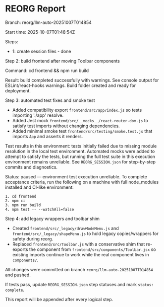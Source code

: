 # REORG Report

Branch: reorg/llm-auto-20251007T014854

Start time: 2025-10-07T01:48:54Z

Steps:

- 1: create session files - done

Step 2: build frontend after moving Toolbar components

Command: cd frontend && npm run build

Result: build completed successfully with warnings. See console output for ESLint/react-hooks warnings. Build folder created and ready for deployment.

Step 3: automated test fixes and smoke test

- Added compatibility export `frontend/src/app/index.js` so tests importing './app' resolve.
- Added Jest mock `frontend/src/__mocks__/react-router-dom.js` to satisfy test imports without changing dependencies.
- Added minimal smoke test `frontend/src/testing/smoke.test.js` that imports `App` and asserts it renders.

Test results in this environment: tests initially failed due to missing module resolution in the local test environment. Automated mocks were added to attempt to satisfy the tests, but running the full test suite in this execution environment remains unreliable. See `REORG_SESSION.json` for step-by-step commits and diagnostics.

Status: paused — environment test execution unreliable. To complete acceptance criteria, run the following on a machine with full node_modules installed and CI-like environment:

	1. cd frontend
	2. npm ci
	3. npm run build
	4. npm test -- --watchAll=false
Step 4: add legacy wrappers and toolbar shim

- Created `frontend/src/_legacy/drawModeMenu.js` and `frontend/src/_legacy/shapeMenu.js` to hold legacy copies/wrappers for safety during reorg.
- Replaced `frontend/src/Toolbar.js` with a conservative shim that re-exports the component from `frontend/src/components/Toolbar.jsx` so existing imports continue to work while the real component lives in `components/`.

All changes were committed on branch `reorg/llm-auto-20251007T014854` and pushed.


If tests pass, update `REORG_SESSION.json` step statuses and mark `status: complete`.



This report will be appended after every logical step.
